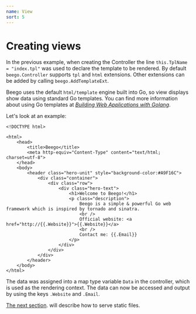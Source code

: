 ```yaml
---
name: View
sort: 5
---
```


# Creating views

In the previous example, when creating the Controller the line `this.TplName = "index.tpl"` was used to declare the template to be rendered.  By default `beego.Controller` supports `tpl` and `html` extensions. Other extensions can be added by calling `beego.AddTemplateExt`.

Beego uses the default `html/template` engine built into Go, so view displays show data using standard Go templates. You can find more information about using Go templates at [*Building Web Applications with Golang*](https://github.com/astaxie/build-web-application-with-golang/blob/master/en/07.4.md).

Let's look at an example:

```
<!DOCTYPE html>

<html>
    <head>
        <title>Beego</title>
        <meta http-equiv="Content-Type" content="text/html; charset=utf-8">
    </head>
    <body>
        <header class="hero-unit" style="background-color:#A9F16C">
            <div class="container">
                <div class="row">
                    <div class="hero-text">
                        <h1>Welcome to Beego!</h1>
                        <p class="description">
                            Beego is a simple & powerful Go web framework which is inspired by tornado and sinatra.
                            <br />
                            Official website: <a href="http://{{.Website}}">{{.Website}}</a>
                            <br />
                            Contact me: {{.Email}}
                        </p>
                    </div>
                </div>
            </div>
        </header>
    </body>
</html>
```

The data was assigned into a map type variable `Data` in the controller, which is used as the rendering context.  The data can now be accessed and output by using the keys `.Website` and `.Email`. 

[The next section](static.md). will describe how to serve static files.
